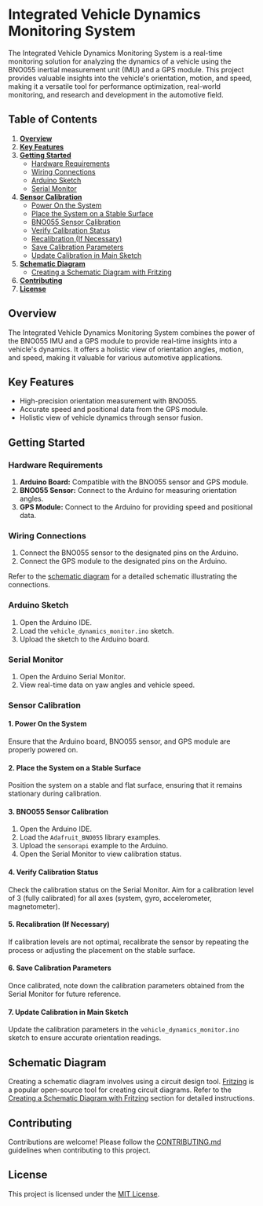 # Integrated Vehicle Dynamics Monitoring System

The Integrated Vehicle Dynamics Monitoring System is a real-time monitoring solution for analyzing the dynamics of a vehicle using the BNO055 inertial measurement unit (IMU) and a GPS module. This project provides valuable insights into the vehicle's orientation, motion, and speed, making it a versatile tool for performance optimization, real-world monitoring, and research and development in the automotive field.

## Table of Contents

1. [**Overview**](#overview)
2. [**Key Features**](#key-features)
3. [**Getting Started**](#getting-started)
    - [Hardware Requirements](#hardware-requirements)
    - [Wiring Connections](#wiring-connections)
    - [Arduino Sketch](#arduino-sketch)
    - [Serial Monitor](#serial-monitor)
4. [**Sensor Calibration**](#sensor-calibration)
    - [Power On the System](#1-power-on-the-system)
    - [Place the System on a Stable Surface](#2-place-the-system-on-a-stable-surface)
    - [BNO055 Sensor Calibration](#3-bno055-sensor-calibration)
    - [Verify Calibration Status](#4-verify-calibration-status)
    - [Recalibration (If Necessary)](#5-recalibration-if-necessary)
    - [Save Calibration Parameters](#6-save-calibration-parameters)
    - [Update Calibration in Main Sketch](#7-update-calibration-in-main-sketch)
5. [**Schematic Diagram**](#schematic-diagram)
    - [Creating a Schematic Diagram with Fritzing](#creating-a-schematic-diagram-with-fritzing)
6. [**Contributing**](#contributing)
7. [**License**](#license)

## Overview

The Integrated Vehicle Dynamics Monitoring System combines the power of the BNO055 IMU and a GPS module to provide real-time insights into a vehicle's dynamics. It offers a holistic view of orientation angles, motion, and speed, making it valuable for various automotive applications.

## Key Features

- High-precision orientation measurement with BNO055.
- Accurate speed and positional data from the GPS module.
- Holistic view of vehicle dynamics through sensor fusion.

## Getting Started

### Hardware Requirements

1. **Arduino Board:** Compatible with the BNO055 sensor and GPS module.
2. **BNO055 Sensor:** Connect to the Arduino for measuring orientation angles.
3. **GPS Module:** Connect to the Arduino for providing speed and positional data.

### Wiring Connections

1. Connect the BNO055 sensor to the designated pins on the Arduino.
2. Connect the GPS module to the designated pins on the Arduino.

Refer to the [schematic diagram](#schematic-diagram) for a detailed schematic illustrating the connections.

### Arduino Sketch

1. Open the Arduino IDE.
2. Load the `vehicle_dynamics_monitor.ino` sketch.
3. Upload the sketch to the Arduino board.

### Serial Monitor

1. Open the Arduino Serial Monitor.
2. View real-time data on yaw angles and vehicle speed.

### Sensor Calibration

#### 1. Power On the System

Ensure that the Arduino board, BNO055 sensor, and GPS module are properly powered on.

#### 2. Place the System on a Stable Surface

Position the system on a stable and flat surface, ensuring that it remains stationary during calibration.

#### 3. BNO055 Sensor Calibration

1. Open the Arduino IDE.
2. Load the `Adafruit_BNO055` library examples.
3. Upload the `sensorapi` example to the Arduino.
4. Open the Serial Monitor to view calibration status.

#### 4. Verify Calibration Status

Check the calibration status on the Serial Monitor. Aim for a calibration level of 3 (fully calibrated) for all axes (system, gyro, accelerometer, magnetometer).

#### 5. Recalibration (If Necessary)

If calibration levels are not optimal, recalibrate the sensor by repeating the process or adjusting the placement on the stable surface.

#### 6. Save Calibration Parameters

Once calibrated, note down the calibration parameters obtained from the Serial Monitor for future reference.

#### 7. Update Calibration in Main Sketch

Update the calibration parameters in the `vehicle_dynamics_monitor.ino` sketch to ensure accurate orientation readings.

## Schematic Diagram

Creating a schematic diagram involves using a circuit design tool. [Fritzing](https://fritzing.org/) is a popular open-source tool for creating circuit diagrams. Refer to the [Creating a Schematic Diagram with Fritzing](#creating-a-schematic-diagram-with-fritzing) section for detailed instructions.

## Contributing

Contributions are welcome! Please follow the [CONTRIBUTING.md](CONTRIBUTING.md) guidelines when contributing to this project.

## License

This project is licensed under the [MIT License](LICENSE.txt).

